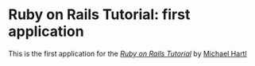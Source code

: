 # Ruby on Rails Tutorial: first application

This is the first application for the [*Ruby on Rails Tutorial*](http://railstutorial.org/) by [Michael Hartl](http://michaelhartl.com/)
